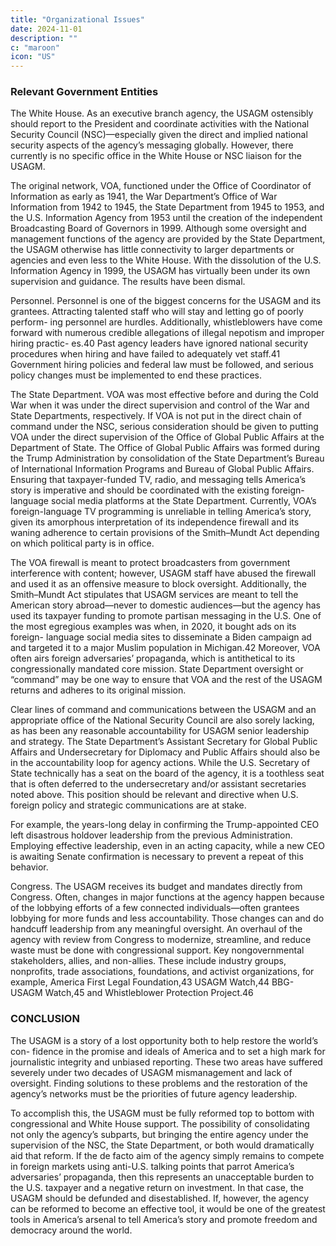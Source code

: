```yaml
---
title: "Organizational Issues"
date: 2024-11-01
description: ""
c: "maroon"
icon: "US"
---
```




### Relevant Government Entities

The White House. As an executive branch agency, the USAGM ostensibly
should report to the President and coordinate activities with the
National Security Council (NSC)—especially given the direct and implied
national security aspects of the agency’s messaging globally. However,
there currently is no specific office in the White House or NSC liaison
for the USAGM.

The original network, VOA, functioned under the Office of Coordinator
of Information as early as 1941, the War Department’s Office of War
Information from 1942 to 1945, the State Department from 1945 to 1953,
and the U.S. Information Agency from 1953 until the creation of the
independent Broadcasting Board of Governors in 1999. Although some
oversight and management functions of the agency are provided by the
State Department, the USAGM otherwise has little connectivity to larger
departments or agencies and even less to the White House. With the
dissolution of the U.S. Information Agency in 1999, the USAGM has virtually
been under its own supervision and guidance. The results have been dismal.


Personnel. Personnel is one of the biggest concerns for the USAGM and its
grantees. Attracting talented staff who will stay and letting go of poorly perform-
ing personnel are hurdles. Additionally, whistleblowers have come forward with
numerous credible allegations of illegal nepotism and improper hiring practic-
es.40 Past agency leaders have ignored national security procedures when hiring
and have failed to adequately vet staff.41 Government hiring policies and federal
law must be followed, and serious policy changes must be implemented to end
these practices.

The State Department. VOA was most effective before and during the
Cold War when it was under the direct supervision and control of the War
and State Departments, respectively. If VOA is not put in the direct chain of
command under the NSC, serious consideration should be given to putting
VOA under the direct supervision of the Office of Global Public Affairs at the
Department of State. The Office of Global Public Affairs was formed during
the Trump Administration by consolidation of the State Department’s Bureau
of International Information Programs and Bureau of Global Public Affairs.
﻿
Ensuring that taxpayer-funded TV, radio, and messaging tells America’s
story is imperative and should be coordinated with the existing foreign-
language social media platforms at the State Department. Currently, VOA’s
foreign-language TV programming is unreliable in telling America’s story,
given its amorphous interpretation of its independence firewall and its
waning adherence to certain provisions of the Smith–Mundt Act depending
on which political party is in office.

The VOA firewall is meant to protect broadcasters from government
interference with content; however, USAGM staff have abused the firewall
and used it as an offensive measure to block oversight. Additionally, the
Smith–Mundt Act stipulates that USAGM services are meant to tell the
American story abroad—never to domestic audiences—but the agency has
used its taxpayer funding to promote partisan messaging in the U.S. One of
the most egregious examples was when, in 2020, it bought ads on its foreign-
language social media sites to disseminate a Biden campaign ad and targeted
it to a major Muslim population in Michigan.42 Moreover, VOA often airs
foreign adversaries’ propaganda, which is antithetical to its congressionally
mandated core mission. State Department oversight or “command” may be
one way to ensure that VOA and the rest of the USAGM returns and adheres
to its original mission.

Clear lines of command and communications between the USAGM and an
appropriate office of the National Security Council are also sorely lacking,
as has been any reasonable accountability for USAGM senior leadership
and strategy. The State Department’s Assistant Secretary for Global Public
Affairs and Undersecretary for Diplomacy and Public Affairs should also
be in the accountability loop for agency actions. While the U.S. Secretary of
State technically has a seat on the board of the agency, it is a toothless seat
that is often deferred to the undersecretary and/or assistant secretaries
noted above. This position should be relevant and directive when U.S.
foreign policy and strategic communications are at stake.

For example, the years-long delay in confirming the Trump-appointed
CEO left disastrous holdover leadership from the previous Administration.
Employing effective leadership, even in an acting capacity, while a new CEO is
awaiting Senate confirmation is necessary to prevent a repeat of this behavior.


Congress. The USAGM receives its budget and mandates directly from
Congress. Often, changes in major functions at the agency happen because
of the lobbying efforts of a few connected individuals—often grantees
lobbying for more funds and less accountability. Those changes can and
do handcuff leadership from any meaningful oversight. An overhaul of the
agency with review from Congress to modernize, streamline, and reduce
waste must be done with congressional support.
Key nongovernmental stakeholders, allies, and non-allies. These include
industry groups, nonprofits, trade associations, foundations, and activist
organizations, for example, America First Legal Foundation,43 USAGM
Watch,44 BBG-USAGM Watch,45 and Whistleblower Protection Project.46


### CONCLUSION

The USAGM is a story of a lost opportunity both to help restore the world’s con-
fidence in the promise and ideals of America and to set a high mark for journalistic
integrity and unbiased reporting. These two areas have suffered severely under two
decades of USAGM mismanagement and lack of oversight. Finding solutions to
these problems and the restoration of the agency’s networks must be the priorities
of future agency leadership.

To accomplish this, the USAGM must be fully reformed top to bottom with
congressional and White House support. The possibility of consolidating not only
the agency’s subparts, but bringing the entire agency under the supervision of the
NSC, the State Department, or both would dramatically aid that reform.
If the de facto aim of the agency simply remains to compete in foreign markets
using anti-U.S. talking points that parrot America’s adversaries’ propaganda, then
this represents an unacceptable burden to the U.S. taxpayer and a negative return
on investment. In that case, the USAGM should be defunded and disestablished.
If, however, the agency can be reformed to become an effective tool, it would be
one of the greatest tools in America’s arsenal to tell America’s story and promote
freedom and democracy around the world.


